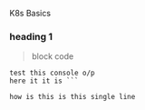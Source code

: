 K8s Basics
### heading 1
>block code
```
test this console o/p
here it it is ```
```
`how is this
is this single line
`
